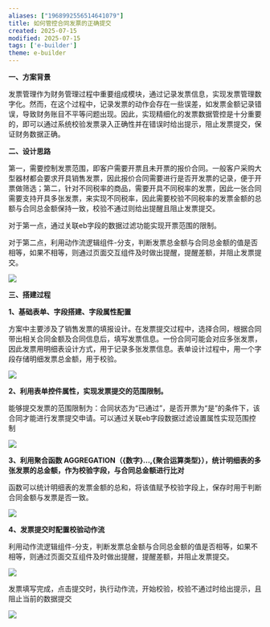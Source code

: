 ```yaml
---
aliases: ["1968992556514641079"]
title: 如何管控合同发票的正确提交
created: 2025-07-15
modified: 2025-07-15
tags: ['e-builder']
theme: e-builder
---
```


**一、方案背景**

发票管理作为财务管理过程中重要组成模块，通过记录发票信息，实现发票管理数字化。然而，在这个过程中，记录发票的动作会存在一些误差，如发票金额记录错误，导致财务账目不平等问题出现。因此，实现精细化的发票数据管控是十分重要的，即可以通过系统校验发票录入正确性并在错误时给出提示，阻止发票提交，保证财务数据正确。

**二、设计思路**

第一，需要控制发票范围，即客户需要开票且未开票的报价合同。一般客户采购大型器材都会要求开具销售发票，因此报价合同需要进行是否开发票的记录，便于开票做筛选；第二，针对不同税率的商品，需要开具不同税率的发票，因此一张合同需要支持开具多张发票，来实现不同税率，因此需要校验不同税率的发票金额的总额与合同总金额保持一致，校验不通过则给出提醒且阻止发票提交。

对于第一点，通过关联eb字段的数据过滤功能实现开票范围的限制。

对于第二点，利用动作流逻辑组件-分支，判断发票总金额与合同总金额的值是否相等，如果不相等，则通过页面交互组件及时做出提醒，提醒差额，并阻止发票提交。

![](cfd100e51a54923d0629a0290313d609.jpg)

**三、搭建过程**

**1、基础表单、字段搭建、字段属性配置**

方案中主要涉及了销售发票的填报设计。在发票提交过程中，选择合同，根据合同带出相关合同金额及合同信息后，填写发票信息。一份合同可能会对应多张发票，因此发票用明细表设计方式，用于记录多张发票信息。表单设计过程中，用一个字段存储明细发票总金额，用于校验。

![](b2a0af2d7eb3202d4886f3f659558d32.jpg)

**2、利用表单控件属性，实现发票提交的范围限制。**

能够提交发票的范围限制为：合同状态为“已通过”，是否开票为“是”的条件下，该合同才能进行发票提交申请。可以通过关联eb字段数据过滤设置属性实现范围控制

![](9741c0417802314398e935ba52061826.jpg)

**3、利用聚合函数 AGGREGATION（{数字}...,{聚合运算类型}），统计明细表的多张发票的总金额，作为校验字段，与合同总金额进行比对**

函数可以统计明细表的发票金额的总和，将该值赋予校验字段上，保存时用于判断合同金额与发票是否一致。

![](8410239ab240dd202963ef3d2a23f47f.jpg)

**4、发票提交时配置校验动作流**

利用动作流逻辑组件-分支，判断发票总金额与合同总金额的值是否相等，如果不相等，则通过页面交互组件及时做出提醒，提醒差额，并阻止发票提交。

![](6289555293a20f6bc271f4abd5c2ed34.jpg)

发票填写完成，点击提交时，执行动作流，开始校验，校验不通过时给出提示，且阻止当前的数据提交

![](dcd15ad5af0caf21837abf3687589df3.jpg)